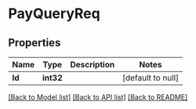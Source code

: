 # PayQueryReq

## Properties
Name | Type | Description | Notes
------------ | ------------- | ------------- | -------------
**Id** | **int32** |  | [default to null]

[[Back to Model list]](../README.md#documentation-for-models) [[Back to API list]](../README.md#documentation-for-api-endpoints) [[Back to README]](../README.md)

